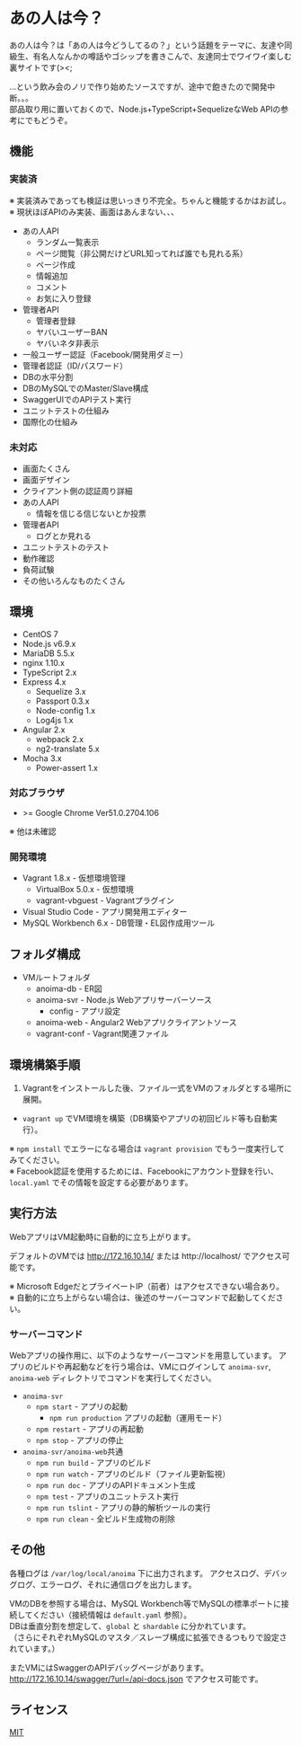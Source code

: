 # あの人は今？
あの人は今？は「あの人は今どうしてるの？」という話題をテーマに、友達や同級生、有名人なんかの噂話やゴシップを書きこんで、友達同士でワイワイ楽しむ裏サイトです(><;

…という飲み会のノリで作り始めたソースですが、途中で飽きたので開発中断。。。  
部品取り用に置いておくので、Node.js+TypeScript+SequelizeなWeb APIの参考にでもどうぞ。

## 機能
### 実装済
※ 実装済みであっても検証は思いっきり不完全。ちゃんと機能するかはお試し。  
※ 現状ほぼAPIのみ実装、画面はあんまない、、、

* あの人API
    * ランダム一覧表示
    * ページ閲覧（非公開だけどURL知ってれば誰でも見れる系）
    * ページ作成
    * 情報追加
    * コメント
    * お気に入り登録
* 管理者API
    * 管理者登録
    * ヤバいユーザーBAN
    * ヤバいネタ非表示
* 一般ユーザー認証（Facebook/開発用ダミー）
* 管理者認証（ID/パスワード）
* DBの水平分割
* DBのMySQLでのMaster/Slave構成
* SwaggerUIでのAPIテスト実行
* ユニットテストの仕組み
* 国際化の仕組み

### 未対応
* 画面たくさん
* 画面デザイン
* クライアント側の認証周り詳細
* あの人API
    * 情報を信じる信じないとか投票
* 管理者API
    * ログとか見れる
* ユニットテストのテスト
* 動作確認
* 負荷試験
* その他いろんなものたくさん

## 環境
* CentOS 7
* Node.js v6.9.x
* MariaDB 5.5.x
* nginx 1.10.x
* TypeScript 2.x
* Express 4.x
    * Sequelize 3.x
    * Passport 0.3.x
    * Node-config 1.x
    * Log4js 1.x
* Angular 2.x
    * webpack 2.x
    * ng2-translate 5.x
* Mocha 3.x
    * Power-assert 1.x

### 対応ブラウザ
* &gt;= Google Chrome Ver51.0.2704.106

※ 他は未確認

### 開発環境
* Vagrant 1.8.x - 仮想環境管理
    * VirtualBox 5.0.x - 仮想環境
    * vagrant-vbguest - Vagrantプラグイン
* Visual Studio Code - アプリ開発用エディター
* MySQL Workbench 6.x - DB管理・EL図作成用ツール

## フォルダ構成
* VMルートフォルダ
    * anoima-db - ER図
    * anoima-svr - Node.js Webアプリサーバーソース
        * config - アプリ設定
    * anoima-web - Angular2 Webアプリクライアントソース
    * vagrant-conf - Vagrant関連ファイル

## 環境構築手順
1. Vagrantをインストールした後、ファイル一式をVMのフォルダとする場所に展開。
* `vagrant up` でVM環境を構築（DB構築やアプリの初回ビルド等も自動実行）。

※ `npm install` でエラーになる場合は `vagrant provision` でもう一度実行してみてください。  
※ Facebook認証を使用するためには、Facebookにアカウント登録を行い、`local.yaml` でその情報を設定する必要があります。

## 実行方法
WebアプリはVM起動時に自動的に立ち上がります。

デフォルトのVMでは http://172.16.10.14/ または http://localhost/ でアクセス可能です。

※ Microsoft EdgeだとプライベートIP（前者）はアクセスできない場合あり。  
※ 自動的に立ち上がらない場合は、後述のサーバーコマンドで起動してください。

### サーバーコマンド
Webアプリの操作用に、以下のようなサーバーコマンドを用意しています。
アプリのビルドや再起動などを行う場合は、VMにログインして `anoima-svr`, `anoima-web` ディレクトリでコマンドを実行してください。

* `anoima-svr`
    * `npm start` - アプリの起動
        * `npm run production` アプリの起動（運用モード）
    * `npm restart` - アプリの再起動
    * `npm stop` - アプリの停止
* `anoima-svr/anoima-web`共通
    * `npm run build` - アプリのビルド
    * `npm run watch` - アプリのビルド（ファイル更新監視）
    * `npm run doc` - アプリのAPIドキュメント生成
    * `npm test` - アプリのユニットテスト実行
    * `npm run tslint` - アプリの静的解析ツールの実行
    * `npm run clean` - 全ビルド生成物の削除

## その他
各種ログは `/var/log/local/anoima` 下に出力されます。
アクセスログ、デバッグログ、エラーログ、それに通信ログを出力します。

VMのDBを参照する場合は、MySQL Workbench等でMySQLの標準ポートに接続してください（接続情報は `default.yaml` 参照）。  
DBは垂直分割を想定して、`global` と `shardable` に分かれています。  
（さらにそれぞれMySQLのマスタ／スレーブ構成に拡張できるつもりで設定されています。）

またVMにはSwaggerのAPIデバッグページがあります。http://172.16.10.14/swagger/?url=/api-docs.json でアクセス可能です。

## ライセンス
[MIT](https://github.com/ktanakaj/anoima/blob/master/LICENSE)
